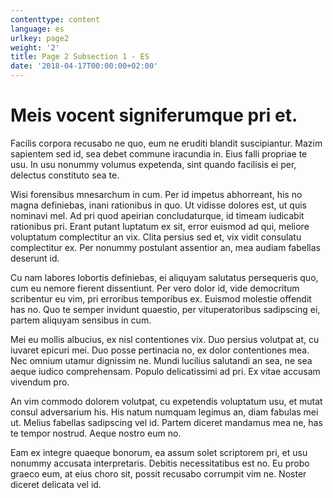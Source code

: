 ```yaml
---
contenttype: content
language: es
urlkey: page2
weight: '2'
title: Page 2 Subsection 1 - ES
date: '2018-04-17T00:00:00+02:00'
---
```



# Meis vocent signiferumque pri et. 

Facilis corpora recusabo ne quo, eum ne eruditi blandit suscipiantur. Mazim sapientem sed id, sea debet commune iracundia in. Eius falli propriae te usu. In usu nonummy volumus expetenda, sint quando facilisis ei per, delectus constituto sea te.

Wisi forensibus mnesarchum in cum. Per id impetus abhorreant, his no magna definiebas, inani rationibus in quo. Ut vidisse dolores est, ut quis nominavi mel. Ad pri quod apeirian concludaturque, id timeam iudicabit rationibus pri. Erant putant luptatum ex sit, error euismod ad qui, meliore voluptatum complectitur an vix. Clita persius sed et, vix vidit consulatu complectitur ex. Per nonummy postulant assentior an, mea audiam fabellas deserunt id.

Cu nam labores lobortis definiebas, ei aliquyam salutatus persequeris quo, cum eu nemore fierent dissentiunt. Per vero dolor id, vide democritum scribentur eu vim, pri erroribus temporibus ex. Euismod molestie offendit has no. Quo te semper invidunt quaestio, per vituperatoribus sadipscing ei, partem aliquyam sensibus in cum.

Mei eu mollis albucius, ex nisl contentiones vix. Duo persius volutpat at, cu iuvaret epicuri mei. Duo posse pertinacia no, ex dolor contentiones mea. Nec omnium utamur dignissim ne. Mundi lucilius salutandi an sea, ne sea aeque iudico comprehensam. Populo delicatissimi ad pri. Ex vitae accusam vivendum pro.

An vim commodo dolorem volutpat, cu expetendis voluptatum usu, et mutat consul adversarium his. His natum numquam legimus an, diam fabulas mei ut. Melius fabellas sadipscing vel id. Partem diceret mandamus mea ne, has te tempor nostrud. Aeque nostro eum no.

Eam ex integre quaeque bonorum, ea assum solet scriptorem pri, et usu nonummy accusata interpretaris. Debitis necessitatibus est no. Eu probo graeco eum, at eius choro sit, possit recusabo corrumpit vim ne. Noster diceret delicata vel id.
